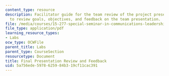 ```yaml
---
content_type: resource
description: Facilitator guide for the team review of the project presentation videotape
  to review goals, objectives, and feedback on the team presentation.
file: /media/courses/15-277-special-seminar-in-communications-leadership-and-personal-effectiveness-coaching-fall-2008/5a756ede5978625984b319cf11cac391_guide_11.pdf
file_type: application/pdf
learning_resource_types:
- Labs
ocw_type: OCWFile
parent_title: Labs
parent_type: CourseSection
resourcetype: Document
title: Final Presentation Review and Feedback
uid: 5a756ede-5978-6259-84b3-19cf11cac391
---
```

